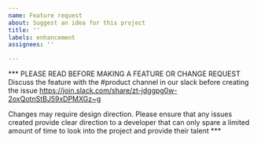 ```yaml
---
name: Feature request
about: Suggest an idea for this project
title: ''
labels: enhancement
assignees: ''

---
```


*** PLEASE READ BEFORE MAKING A FEATURE OR CHANGE REQUEST
Discuss the feature with the #product channel in our slack before creating the issue https://join.slack.com/share/zt-jdggpg0w-2oxQotnStBJ59xDPMXGz~g

Changes may require design direction. Please ensure that any issues created provide clear direction to a developer that can only spare a limited amount of time to look into the project and provide their talent ***
